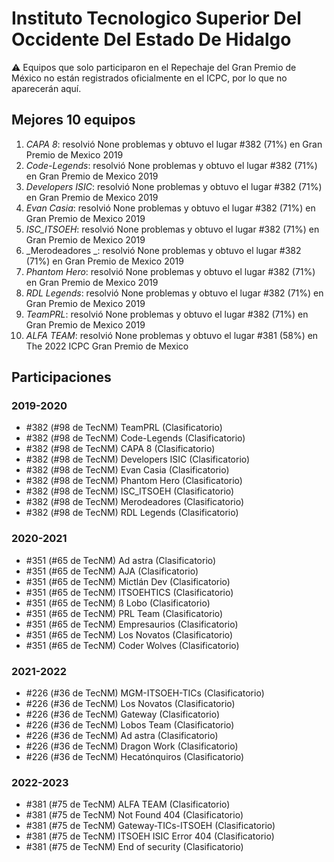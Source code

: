 # Instituto Tecnologico Superior Del Occidente Del Estado De Hidalgo

:warning: Equipos que solo participaron en el Repechaje del Gran Premio de México no están registrados oficialmente en el ICPC, por lo que no aparecerán aquí.

## Mejores 10 equipos

1. _CAPA 8_: resolvió None problemas y obtuvo el lugar #382 (71%) en Gran Premio de Mexico 2019
1. _Code-Legends_: resolvió None problemas y obtuvo el lugar #382 (71%) en Gran Premio de Mexico 2019
1. _Developers ISIC_: resolvió None problemas y obtuvo el lugar #382 (71%) en Gran Premio de Mexico 2019
1. _Evan Casia_: resolvió None problemas y obtuvo el lugar #382 (71%) en Gran Premio de Mexico 2019
1. _ISC_ITSOEH_: resolvió None problemas y obtuvo el lugar #382 (71%) en Gran Premio de Mexico 2019
1. _Merodeadores _: resolvió None problemas y obtuvo el lugar #382 (71%) en Gran Premio de Mexico 2019
1. _Phantom Hero_: resolvió None problemas y obtuvo el lugar #382 (71%) en Gran Premio de Mexico 2019
1. _RDL Legends_: resolvió None problemas y obtuvo el lugar #382 (71%) en Gran Premio de Mexico 2019
1. _TeamPRL_: resolvió None problemas y obtuvo el lugar #382 (71%) en Gran Premio de Mexico 2019
1. _ALFA TEAM_: resolvió None problemas y obtuvo el lugar #381 (58%) en The 2022 ICPC Gran Premio de Mexico

## Participaciones

### 2019-2020

- #382 (#98 de TecNM) TeamPRL (Clasificatorio)
- #382 (#98 de TecNM) Code-Legends (Clasificatorio)
- #382 (#98 de TecNM) CAPA 8 (Clasificatorio)
- #382 (#98 de TecNM) Developers ISIC (Clasificatorio)
- #382 (#98 de TecNM) Evan Casia (Clasificatorio)
- #382 (#98 de TecNM) Phantom Hero (Clasificatorio)
- #382 (#98 de TecNM) ISC_ITSOEH (Clasificatorio)
- #382 (#98 de TecNM) Merodeadores  (Clasificatorio)
- #382 (#98 de TecNM) RDL Legends (Clasificatorio)

### 2020-2021

- #351 (#65 de TecNM) Ad astra (Clasificatorio)
- #351 (#65 de TecNM) AJA (Clasificatorio)
- #351 (#65 de TecNM) Mictlán Dev (Clasificatorio)
- #351 (#65 de TecNM) ITSOEHTICS (Clasificatorio)
- #351 (#65 de TecNM) ß Lobo (Clasificatorio)
- #351 (#65 de TecNM) PRL Team (Clasificatorio)
- #351 (#65 de TecNM) Empresaurios (Clasificatorio)
- #351 (#65 de TecNM) Los Novatos (Clasificatorio)
- #351 (#65 de TecNM) Coder Wolves (Clasificatorio)

### 2021-2022

- #226 (#36 de TecNM) MGM-ITSOEH-TICs (Clasificatorio)
- #226 (#36 de TecNM) Los Novatos (Clasificatorio)
- #226 (#36 de TecNM) Gateway (Clasificatorio)
- #226 (#36 de TecNM) Lobos Team (Clasificatorio)
- #226 (#36 de TecNM) Ad astra (Clasificatorio)
- #226 (#36 de TecNM) Dragon Work (Clasificatorio)
- #226 (#36 de TecNM) Hecatónquiros (Clasificatorio)

### 2022-2023

- #381 (#75 de TecNM) ALFA TEAM (Clasificatorio)
- #381 (#75 de TecNM) Not Found 404 (Clasificatorio)
- #381 (#75 de TecNM) Gateway-TICs-ITSOEH (Clasificatorio)
- #381 (#75 de TecNM) ITSOEH ISIC Error 404 (Clasificatorio)
- #381 (#75 de TecNM) End of security (Clasificatorio)



